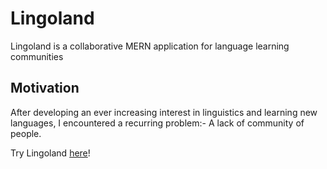 # Lingoland

Lingoland is a collaborative MERN application for language learning communities

## Motivation

After developing an ever increasing interest in linguistics and learning new languages, I encountered a recurring problem:- A lack of community of people.

Try Lingoland [here](https://lingoland.netlify.app/posts)!
